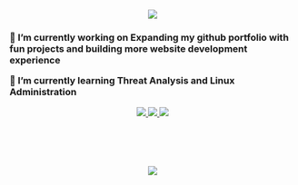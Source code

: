 <h1 align="center"> 
  <img src="https://readme-typing-svg.herokuapp.com/?
  font=Montserrat&size=35&center=true&vCetner=true&width=500&height=70&duration=5000&lines=Hello+World+🌎;
    +I'm+Alondra+Ramirez!;"/>
</h1>

<h3 align="center> Curious and dedicated I.T. Student at University of Washington</h3>

<hr/> 

<div align="center">
  
🔭 I’m currently working on **Expanding my github portfolio with fun projects and building more 
  website development experience**
  
🌱 I’m currently learning **Threat Analysis and Linux Administration** 
</div> 

<div align="center">
  <a href= "mailto:alondraram26@gmail.com">
    <img src="https://img-shields.io/badge/Gmail-333333?style=for-the-badge&logo=gmail&logoColor=red" target="_blank" />
  </a>
  <a href= "https://www.linkedin.com/in/alondra-ramirez-perez-1528b8220/" target="_blank">
    <img src="https://img.shields.io/badge/LinkedIn-0077B5?style=for-the-badge-&logo=linkedin&locoColor=white" target="_blank" />
  </a>
  <a href="https://github.com/aloram12" target="_blank">
    <img src="https://img.shields.io/badge/Portfolio-FF5722?style=for-the-bdadge&lovoColor=white" target="_blank" />
</div> 
<br/> 
<div align="center"> 
  <a href="https://skillicons.dev">
  <h2 align="center> Learned Languages-Frameworks-Tools </h2> 
    <img src="https://skillicons.dev/icon?i=atom,cs,codepen,css,html,js,mysql,sublime, visualstudio"/> <br>
    <img src="https://skillicons.dev/icon?i=ruby,gcp,figma"/>
  </a>
</div> 

